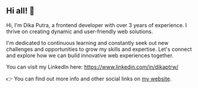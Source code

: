 ## Hi all! 👋

Hi, I'm Dika Putra, a frontend developer with over 3 years of experience. I thrive on creating dynamic and user-friendly web solutions.

I'm dedicated to continuous learning and constantly seek out new challenges and opportunities to grow my skills and expertise. Let's connect and explore how we can build innovative web experiences together.

You can visit my LinkedIn here:
https://www.linkedin.com/in/dikaptrw/

👉 You can find out more info and other social links on [my website](#).

<!--
**dikaptrw/dikaptrw** is a ✨ _special_ ✨ repository because its `README.md` (this file) appears on your GitHub profile.

Here are some ideas to get you started:

- 🔭 I’m currently working on ...
- 🌱 I’m currently learning ...
- 👯 I’m looking to collaborate on ...
- 🤔 I’m looking for help with ...
- 💬 Ask me about ...
- 📫 How to reach me: ...
- 😄 Pronouns: ...
- ⚡ Fun fact: ...
-->
